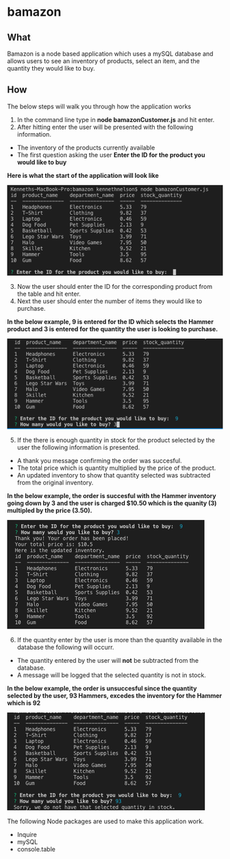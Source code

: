 # bamazon

## What
Bamazon is a node based application which uses a mySQL database and allows users to see an inventory of products, select an item, and the quantity they would like to buy.

## How
The below steps will walk you through how the application works

1. In the command line type in **node bamazonCustomer.js** and hit enter.
2. After hitting enter the user will be presented with the following information.
- The inventory of the products currently available
- The first question asking the user **Enter the ID for the product you would like to buy**

**Here is what the start of the application will look like**

![First Screenshot](/assets/bamazon1.png?raw=true "First Screenshot")

3. Now the user should enter the ID for the corresponding product from the table and hit enter.
4. Next the user should enter the number of items they would like to purchase.

**In the below example, 9 is entered for the ID which selects the Hammer product and 3 is entered for the quantity the user is looking to purchase.**

![Second Screenshot](/assets/bamazon2.png?raw=true "Second Screenshot")

5. If the there is enough quantity in stock for the product selected by the user the following information is presented.
- A thank you message confirming the order was succesful.
- The total price which is quantity multiplied by the price of the product.
- An updated inventory to show that quantity selected was subtracted from the original inventory. 

**In the below example, the order is succesful with the Hammer inventory going down by 3 and the user is charged $10.50 which is the quanity (3) multipled by the price (3.50).**

![Third Screenshot](/assets/bamazon3.png?raw=true "Third Screenshot")

6. If the quantity enter by the user is more than the quantity available in the database the following will occurr.
- The quantity entered by the user will **not** be subtracted from the database.
- A message will be logged that the selected quantity is not in stock.

**In the below example, the order is unsuccesful since the quantity selected by the user, 93 Hammers, excedes the inventory for the Hammer which is 92**

![Fourth Screenshot](/assets/bamazon4.png?raw=true "Fourth Screenshot")

The following Node packages are used to make this application work.

- Inquire
- mySQL
- console.table
